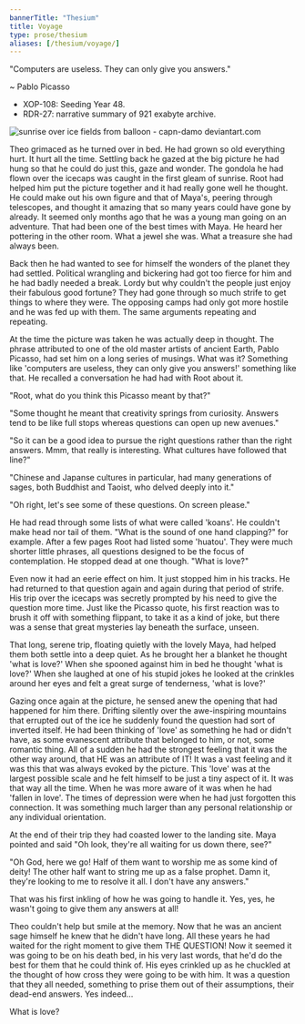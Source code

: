 ```yaml
--- 
bannerTitle: "Thesium" 
title: Voyage 
type: prose/thesium
aliases: [/thesium/voyage/]
---
```


<div class="quote">

"Computers are useless. They can only give you answers."

~ Pablo Picasso

</div>

<div class="data">

- XOP-108: Seeding Year 48.  
- RDR-27: narrative summary of 921 exabyte archive.  

</div>

![sunrise over ice fields from balloon - capn-damo deviantart.com](/images/thesium/sunrise-ice-balloon.jpg)

Theo grimaced as he turned over in bed. He had grown so old everything hurt. It
hurt all the time. Settling back he gazed at the big picture he had hung so that
he could do just this, gaze and wonder. The gondola he had flown over the
icecaps was caught in the first gleam of sunrise. Root had helped him put the
picture together and it had really gone well he thought. He could make out his
own figure and that of Maya's, peering through telescopes, and thought it
amazing that so many years could have gone by already. It seemed only months ago
that he was a young man going on an adventure. That had been one of the best
times with Maya. He heard her pottering in the other room. What a jewel she was.
What a treasure she had always been.

Back then he had wanted to see for himself the wonders of the planet they had
settled. Political wrangling and bickering had got too fierce for him and he
had badly needed a break. Lordy but why couldn't the people just enjoy their
fabulous good fortune? They had gone through so much strife to get things to
where they were. The opposing camps had only got more hostile and he was fed up
with them. The same arguments repeating and repeating.

At the time the picture was taken he was actually deep in thought. The phrase
attributed to one of the old master artists of ancient Earth, Pablo Picasso, had
set him on a long series of musings. What was it? Something like 'computers are
useless, they can only give you answers!' something like that. He recalled a
conversation he had had with Root about it.

"Root, what do you think this Picasso meant by that?"

"Some thought he meant that creativity springs from curiosity. Answers tend to
be like full stops whereas questions can open up new avenues." 

"So it can be a good idea to pursue the right questions rather than the right
answers. Mmm, that really is interesting. What cultures have followed that
line?"

"Chinese and Japanse cultures in particular, had many generations of sages, both
Buddhist and Taoist, who delved deeply into it."

"Oh right, let's see some of these questions. On screen please."

He had read through some lists of what were called 'koans'. He couldn't make
head nor tail of them. "What is the sound of one hand clapping?" for example.
After a few pages Root had listed some 'huatou'. They were much shorter little
phrases, all questions designed to be the focus of contemplation. He stopped
dead at one though. "What is love?"

Even now it had an eerie effect on him. It just stopped him in his tracks. He
had returned to that question again and again during that period of strife. His
trip over the icecaps was secretly prompted by his need to give the question
more time. Just like the Picasso quote, his first reaction was to brush it off
with something flippant, to take it as a kind of joke, but there was a sense
that great mysteries lay beneath the surface, unseen.

That long, serene trip, floating quietly with the lovely Maya, had helped them
both settle into a deep quiet. As he brought her a blanket he thought 'what is
love?' When she spooned against him in bed he thought 'what is love?' When she
laughed at one of his stupid jokes he looked at the crinkles around her eyes and
felt a great surge of tenderness, 'what is love?'

Gazing once again at the picture, he sensed anew the opening that had happened
for him there. Drifting silently over the awe-inspiring mountains that errupted
out of the ice he suddenly found the question had sort of inverted itself. He
had been thinking of 'love' as something he had or didn't have, as some
evanescent attribute that belonged to him, or not, some romantic thing. All of a
sudden he had the strongest feeling that it was the other way around, that HE
was an attribute of IT! It was a vast feeling and it was this that was always
evoked by the picture. This 'love' was at the largest possible scale and he felt
himself to be just a tiny aspect of it. It was that way all the time. When he
was more aware of it was when he had 'fallen in love'. The times of depression
were when he had just forgotten this connection. It was something much larger
than any personal relationship or any individual orientation.

At the end of their trip they had coasted lower to the landing site. Maya
pointed and said "Oh look, they're all waiting for us down there, see?"

"Oh God, here we go! Half of them want to worship me as some kind of deity! The
other half want to string me up as a false prophet. Damn it, they're looking to
me to resolve it all. I don't have any answers."

That was his first inkling of how he was going to handle it. Yes, yes, he wasn't
going to give them any answers at all!

Theo couldn't help but smile at the memory. Now that he was an ancient sage
himself he knew that he didn't have long. All these years he had waited for the
right moment to give them THE QUESTION! Now it seemed it was going to be on his
death bed, in his very last words, that he'd do the best for them that he could
think of. His eyes crinkled up as he chuckled at the thought of how cross they
were going to be with him. It was a question that they all needed, something to
prise them out of their assumptions, their dead-end answers. Yes indeed...

What is love?

